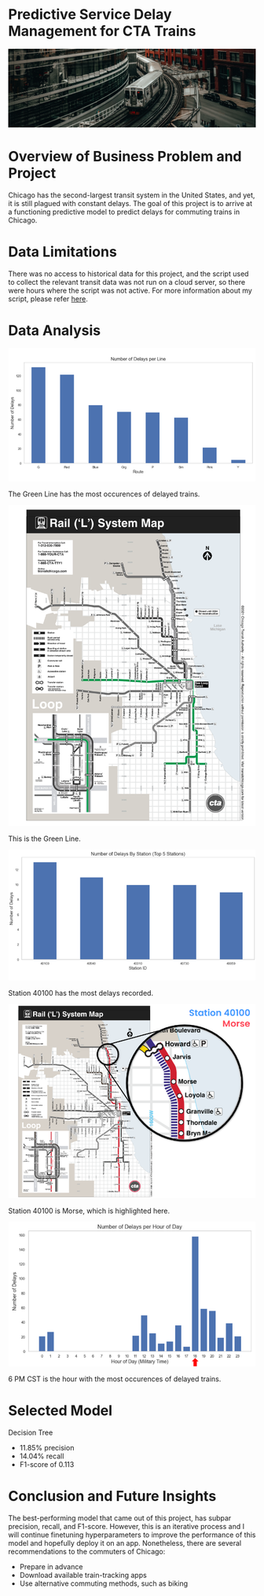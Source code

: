# Predictive Service Delay Management for CTA Trains

![1](./images/CTA_train.jpg)

# Overview of Business Problem and Project 

Chicago has the second-largest transit system in the United States, and yet, it is still plagued with constant delays. The goal of this project is to arrive at a functioning predictive model to predict delays for commuting trains in Chicago. 

# Data Limitations

There was no access to historical data for this project, and the script used to collect the relevant transit data was not run on a cloud server, so there were hours where the script was not active. For more information about my script, please refer [here](./train_api_script.ipynb).

# Data Analysis

![2](./images/DPL.png)

The Green Line has the most occurences of delayed trains.

![3](./images/cta_GREEN.png)

This is the Green Line.

![4](./images/DBS.png)

Station 40100 has the most delays recorded.

![5](./images/MORSE.png)

Station 40100 is Morse, which is highlighted here.

![6](./images/DPH.png)

6 PM CST is the hour with the most occurences of delayed trains.

# Selected Model

Decision Tree

* 11.85% precision
* 14.04% recall
* F1-score of 0.113

# Conclusion and Future Insights 

The best-performing model that came out of this project, has subpar precision, recall, and F1-score. However, this is an iterative process and I will continue finetuning hyperparameters to improve the performance of this model and hopefully deploy it on an app. Nonetheless, there are several recommendations to the commuters of Chicago:

* Prepare in advance
* Download available train-tracking apps
* Use alternative commuting methods, such as biking
